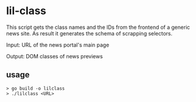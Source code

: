 # lil-class
This script gets the class names and the IDs from the frontend of a generic news site. As result it generates the schema of scrapping selectors.

Input: URL of the news portal's main page

Output: DOM classes of news previews
## usage
```
> go build -o lilclass
> ./lilclass <URL>
```
